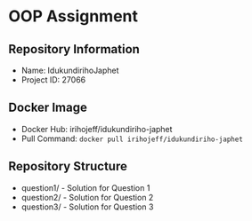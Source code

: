 # OOP Assignment

## Repository Information
- Name: IdukundirihoJaphet
- Project ID: 27066

## Docker Image
- Docker Hub: irihojeff/idukundiriho-japhet
- Pull Command: `docker pull irihojeff/idukundiriho-japhet`

## Repository Structure
- question1/ - Solution for Question 1
- question2/ - Solution for Question 2
- question3/ - Solution for Question 3
